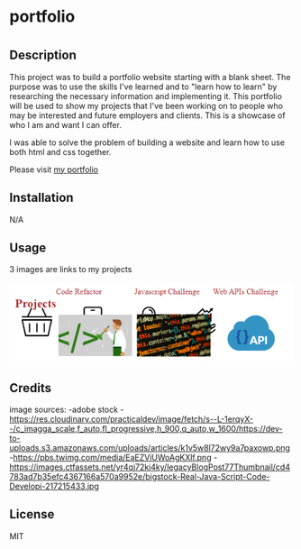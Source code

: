 # portfolio

# <portfolio>

## Description

This project was to build a portfolio website starting with a blank sheet. The purpose was to use the skills I've learned and to "learn how to learn" by researching the necessary information and implementing it. This portfolio will be used to show my projects that I've been working on to people who may be interested and future employers and clients. This is a showcase of who I am and want I can offer.

I was able to solve the problem of building a website and learn how to use both html and css together. 

Please visit [my portfolio](https://caltran117.github.io/portfolio/)

## Installation

N/A

## Usage

3 images are links to my projects

![3 portfolio img](https://github.com/caltran117/portfolio/blob/main/images/Screenshot%202022-09-19%20234221.png)

## Credits

image sources:
-adobe stock
-https://res.cloudinary.com/practicaldev/image/fetch/s--L-1erqyX--/c_imagga_scale,f_auto,fl_progressive,h_900,q_auto,w_1600/https://dev-to-uploads.s3.amazonaws.com/uploads/articles/k1v5w8l72wy9a7paxowp.png 
-https://pbs.twimg.com/media/EaEZViUWoAgKXlf.png
-https://images.ctfassets.net/yr4qj72ki4ky/legacyBlogPost77Thumbnail/cd4783ad7b35efc4367166a570a9952e/bigstock-Real-Java-Script-Code-Developi-217215433.jpg

## License

MIT
